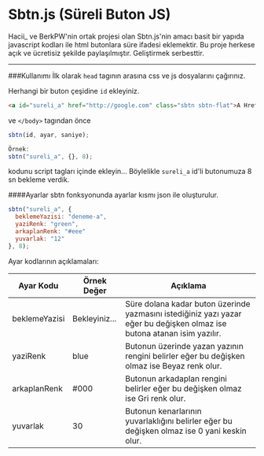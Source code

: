 # Sbtn.js (Süreli Buton JS)
Hacii_ ve BerkPW'nin ortak projesi olan Sbtn.js'nin amacı basit bir yapıda javascript kodları ile html butonlara süre ifadesi eklemektir. Bu proje herkese açık ve ücretisiz şekilde paylaşılmıştır. Geliştirmek serbesttir.

***

###Kullanımı
İlk olarak `head` tagının arasına css ve js dosyalarını çağırınız.

Herhangi bir buton çeşidine `id` ekleyiniz.
```html
<a id="sureli_a" href="http://google.com" class="sbtn sbtn-flat">A Href</a>
```

ve `</body>` tagından önce

```js
sbtn(id, ayar, saniye);

Örnek:
sbtn("sureli_a", {}, 8);
```
kodunu script tagları içinde ekleyin... 
Böylelikle `sureli_a` id'li butonumuza 8 sn bekleme verdik.

####Ayarlar
sbtn fonksyonunda ayarlar kısmı json ile oluşturulur.
```js
sbtn("sureli_a", {
  beklemeYazisi: "deneme-a",
  yaziRenk: "green",
  arkaplanRenk: "#eee"
  yuvarlak: "12"
}, 8);
```
Ayar kodlarının açıklamaları:

| Ayar Kodu     | Örnek Değer   | Açıklama  |
| ------------- | ------------- | --------- |
| beklemeYazisi | Bekleyiniz... | Süre dolana kadar buton üzerinde yazmasını istediğiniz yazı yazar eğer bu değişken olmaz ise butona atanan isim yazılır. |
| yaziRenk      | blue      | Butonun üzerinde yazan yazının rengini belirler eğer bu değişken olmaz ise Beyaz renk olur.  |
| arkaplanRenk  | #000          | Butonun arkadaplan rengini belirler eğer bu değişken olmaz ise Gri renk olur. |
| yuvarlak      | 30            | Butonun kenarlarının yuvarlaklığını belirler eğer bu değişken olmaz ise 0 yani keskin olur. |
